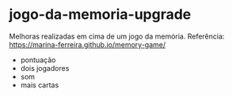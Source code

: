 # jogo-da-memoria-upgrade
Melhoras realizadas em cima de um jogo da memória.
Referência: https://marina-ferreira.github.io/memory-game/
- pontuação
- dois jogadores
- som
- mais cartas

